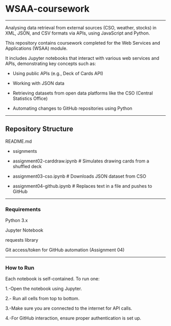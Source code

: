 # WSAA-coursework

***

Analysing data retrieval from external sources (CSO, weather, stocks) in XML, JSON, and CSV formats via APIs, using JavaScript and Python.

This repository contains coursework completed for the Web Services and Applications (WSAA) module.

It includes Jupyter notebooks that interact with various web services and APIs, demonstrating key concepts such as:

- Using public APIs (e.g., Deck of Cards API)

- Working with JSON data

- Retrieving datasets from open data platforms like the CSO (Central Statistics Office)

- Automating changes to GitHub repositories using Python

***

## Repository Structure

README.md

- ssignments

- assignment02-carddraw.ipynb     # Simulates drawing cards from a shuffled deck
- assignment03-cso.ipynb          # Downloads JSON dataset from CSO
- assignment04-github.ipynb       # Replaces text in a file and pushes to GitHub


***

### Requirements

Python 3.x

Jupyter Notebook

requests library

Git access/token for GitHub automation (Assignment 04)

***

### How to Run

Each notebook is self-contained. To run one:

1.-Open the notebook using Jupyter.

2.- Run all cells from top to bottom.

3.-Make sure you are connected to the internet for API calls.

4.-For GitHub interaction, ensure proper authentication is set up.